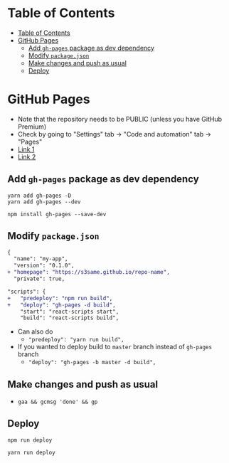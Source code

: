 # Table of Contents

- [Table of Contents](#table-of-contents)
- [GitHub Pages](#github-pages)
  - [Add `gh-pages` package as dev dependency](#add-gh-pages-package-as-dev-dependency)
  - [Modify `package.json`](#modify-packagejson)
  - [Make changes and push as usual](#make-changes-and-push-as-usual)
  - [Deploy](#deploy)

# GitHub Pages

- Note that the repository needs to be PUBLIC (unless you have GitHub Premium)
- Check by going to "Settings" tab -> "Code and automation" tab -> "Pages"
- [Link 1](https://github.com/gitname/react-gh-pages)
- [Link 2](https://create-react-app.dev/docs/deployment/)

## Add `gh-pages` package as dev dependency

```
yarn add gh-pages -D
yarn add gh-pages --dev

npm install gh-pages --save-dev
```

## Modify `package.json`

```diff
{
  "name": "my-app",
  "version": "0.1.0",
+ "homepage": "https://s3same.github.io/repo-name",
  "private": true,
```

```diff
"scripts": {
+   "predeploy": "npm run build",
+   "deploy": "gh-pages -d build",
    "start": "react-scripts start",
    "build": "react-scripts build",
```

- Can also do
  - `"predeploy": "yarn run build",`
- If you wanted to deploy build to `master` branch instead of `gh-pages` branch
  - `"deploy": "gh-pages -b master -d build",`

## Make changes and push as usual

- `gaa && gcmsg 'done' && gp`

## Deploy

```
npm run deploy

yarn run deploy
```
